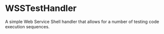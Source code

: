 # WSSTestHandler
A simple Web Service Shell handler that allows for a number of testing code execution sequences.
